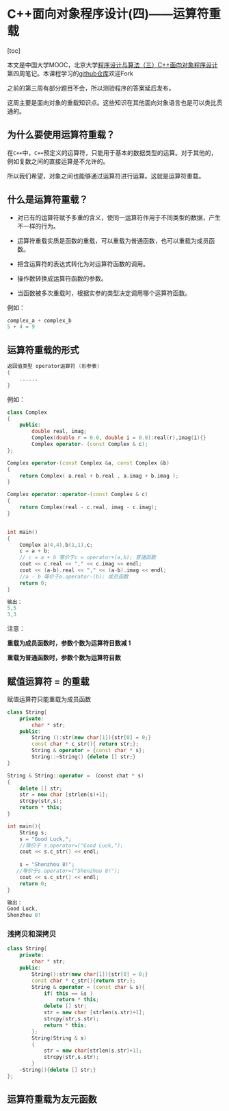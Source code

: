 # C++面向对象程序设计(四)——运算符重载

[toc]

本文是中国大学MOOC，北京大学[程序设计与算法（三）C++面向对象程序设计](https://www.icourse163.org/learn/PKU-1002029030#/learn/announce)第四周笔记。本课程学习的[github仓库](https://github.com/mrcangye/PKU_Cplus_2020Spring)欢迎Fork

之前的第三周有部分题目不会，所以测验程序的答案延后发布。

这周主要是面向对象的重载知识点。这些知识在其他面向对象语言也是可以类比贯通的。

## 为什么要使用运算符重载？

在`C++`中，`C++`预定义的运算符，只能用于基本的数据类型的运算。对于其他的，例如复数之间的直接运算是不允许的。

所以我们希望，对象之间也能够通过运算符进行运算。这就是运算符重载。

## 什么是运算符重载？

- 对已有的运算符赋予多重的含义，使同一运算符作用于不同类型的数据，产生不一样的行为。

- 运算符重载实质是函数的重载，可以重载为普通函数，也可以重载为成员函数。

- 把含运算符的表达式转化为对运算符函数的调用。

- 操作数转换成运算符函数的参数。

- 当函数被多次重载时，根据实参的类型决定调用哪个运算符函数。

例如：

```cpp
complex_a + complex_b
5 + 4 = 9
```

## 运算符重载的形式

```cpp
返回值类型 operator运算符 (形参表)
{
    ......
}
```

例如：

```cpp
class Complex
{
    public:
    	double real, imag;
    	Complex(double r = 0.0, double i = 0.0):real(r),imag(i){}
    	Complex operator- (const Complex & c);
};

Complex operator-(const Complex &a, const Complex &b)
{
    return Complex( a.real + b.real , a.imag + b.imag );
}

Complex operator::operator-(const Complex & c)
{
    return Complex(real - c.real, imag - c.imag);
}


int main()
{
    Complex a(4,4),b(1,1),c;
    c = a + b;
    // c = a + b 等价于c = operator+(a,b); 普通函数
    cout << c.real << "," << c.imag << endl;
    cout << (a-b).real << "," << (a-b).imag << endl;
    //a - b 等价于a.operator-(b); 成员函数
    return 0;
}

输出：
5,5
3,3
```

注意：

**重载为成员函数时，参数个数为运算符目数减 1**

**重载为普通函数时，参数个数为运算符目数**

## 赋值运算符 = 的重载

赋值运算符只能重载为成员函数

```cpp
class String{
    private:
    	char * str;
    public:
    	String ():str(new char[1]){str[0] = 0;}
    	const char * c_str(){ return str;};
    	String & operator = {const char * s};
    	String::~String() {delete [] str;}
}

String & String::operator = （const chat * s)
{
    delete [] str;
    str = new char [strlen(s)+1];
    strcpy(str,s);
    return * this;
}

int main(){
    String s;
    s = "Good Luck,";
    //等价于 s.operator=("Good Luck,");
    cout << s.c_str() << endl;
    
    s = "Shenzhou 8!";
   //等价于s.operator=("Shenzhou 8!");
    cout << s.c_str() << endl;
    return 0;
}

输出：
Good Luck,
Shenzhou 8!
```

### 浅拷贝和深拷贝

```cpp
class String{
    private:
    	char * str;
    public:
    	String():str(new char[1]){str[0] = 0;}
    	const char * c_str(){return str;};
    	String & operator = (const char & s){
            if( this == &s )
                return * this;
            delete [] str;
            str = new char [strlen(s.str)+1];
            strcpy(str,s.str);
            return * this;
        };
    	String(String & s)
        {
            str = new char[strlen(s.str)+1];
            strcpy(str,s.str);
        }
    ~String(){delete [] str;}
};
```

## 运算符重载为友元函数

